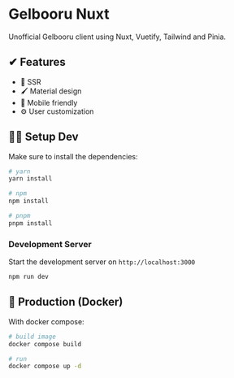 # Gelbooru Nuxt
Unofficial Gelbooru client using Nuxt, Vuetify, Tailwind and Pinia.

## ✔ Features
- 🚀 SSR
- 🖌 Material design
- 📱 Mobile friendly
- ⚙ User customization

## 👩‍💻 Setup Dev

Make sure to install the dependencies:

```bash
# yarn
yarn install

# npm
npm install

# pnpm
pnpm install
```

### Development Server

Start the development server on `http://localhost:3000`

```bash
npm run dev
```

## 🚀 Production (Docker)

With docker compose:
```bash
# build image
docker compose build

# run
docker compose up -d
```